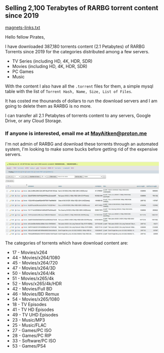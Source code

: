 ## Selling 2,100 Terabytes of RARBG torrent content since 2019

[magnets-links.txt](https://github.com/MayAitken/rarbg-torrents-list-since-2019/blob/main/torrents-list-with-size.txt)

Hello fellow Pirates,

I have downloaded 387,180 torrents content (2.1 Petabytes) of RARBG Torrents since 2019 for the categories distributed among a few servers.
- TV Series (including HD, 4K, HDR, SDR)
- Movies (including HD, 4K, HDR, SDR)
- PC Games
- Music 

With the content I also have all the `.torrent` files for them, a simple mysql table with the list of `Torrent Hash, Name, Size, List of Files`.

It has costed me thounands of dollars to run the download servers and I am going to delete them as RARBG is no more.

I can transfer all 2.1 Petabytes of torrents content to any servers, Google Drive, or any Cloud Storage.

### If anyone is interested, email me at MayAitken@proton.me

I'm not admin of RARBG and download these torrents through an automated system, I'm looking to make some bucks before getting rid of the expensive servers.

![table_screenshot](https://github.com/MayAitken/rarbg-torrents-list-since-2019/blob/main/table_screenshot.jpg)  

The categories of torrents which have download content are:
- 17 - Movies/x264
- 44 - Movies/x264/1080
- 45 - Movies/x264/720
- 47 - Movies/x264/3D
- 50 - Movies/x264/4k
- 51 - Movies/x265/4k
- 52 - Movs/x265/4k/HDR
- 42 - Movies/Full BD
- 46 - Movies/BD Remux
- 54 - Movies/x265/1080
- 18 - TV Episodes
- 41 - TV HD Episodes
- 49 - TV UHD Episodes
- 23 - Music/MP3
- 25 - Music/FLAC
- 27 - Games/PC ISO
- 28 - Games/PC RIP
- 33 - Software/PC ISO
- 53 - Games/PS4
